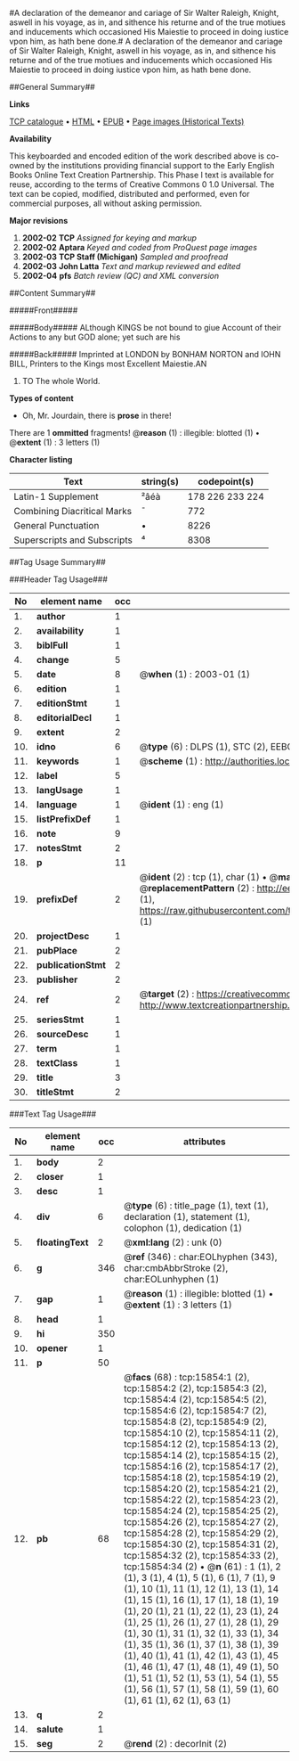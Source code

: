 #A declaration of the demeanor and cariage of Sir Walter Raleigh, Knight, aswell in his voyage, as in, and sithence his returne and of the true motiues and inducements which occasioned His Maiestie to proceed in doing iustice vpon him, as hath bene done.#
A declaration of the demeanor and cariage of Sir Walter Raleigh, Knight, aswell in his voyage, as in, and sithence his returne and of the true motiues and inducements which occasioned His Maiestie to proceed in doing iustice vpon him, as hath bene done.

##General Summary##

**Links**

[TCP catalogue](http://www.ota.ox.ac.uk/tcp/)  • 
[HTML](http://tei.it.ox.ac.uk/tcp/Texts-HTML/free/A10/A10377.html)  • 
[EPUB](http://tei.it.ox.ac.uk/tcp/Texts-EPUB/free/A10/A10377.epub) • 
[Page images (Historical Texts)](https://data.historicaltexts.jisc.ac.uk/view?pubId=eebo-99850638e&pageId=eebo-99850638e-15854-1)

**Availability**

This keyboarded and encoded edition of the
	       work described above is co-owned by the institutions
	       providing financial support to the Early English Books
	       Online Text Creation Partnership. This Phase I text is
	       available for reuse, according to the terms of Creative
	       Commons 0 1.0 Universal. The text can be copied,
	       modified, distributed and performed, even for
	       commercial purposes, all without asking permission.

**Major revisions**

1. __2002-02__ __TCP__ *Assigned for keying and markup*
1. __2002-02__ __Aptara__ *Keyed and coded from ProQuest page images*
1. __2002-03__ __TCP Staff (Michigan)__ *Sampled and proofread*
1. __2002-03__ __John Latta__ *Text and markup reviewed and edited*
1. __2002-04__ __pfs__ *Batch review (QC) and XML conversion*

##Content Summary##

#####Front#####

#####Body#####
ALthough KINGS
be not bound to giue
Account of their Actions
to any but GOD
alone; yet such are his

#####Back#####
Imprinted at LONDON by
BONHAM NORTON and IOHN
BILL, Printers to the Kings
most Excellent Maiestie.AN
1. TO The whole World.

**Types of content**

  * Oh, Mr. Jourdain, there is **prose** in there!

There are 1 **ommitted** fragments! 
 @__reason__ (1) : illegible: blotted (1)  •  @__extent__ (1) : 3 letters (1)

**Character listing**


|Text|string(s)|codepoint(s)|
|---|---|---|
|Latin-1 Supplement|²âéà|178 226 233 224|
|Combining             Diacritical Marks|̄|772|
|General Punctuation|•|8226|
|Superscripts             and Subscripts|⁴|8308|

##Tag Usage Summary##

###Header Tag Usage###

|No|element name|occ|attributes|
|---|---|---|---|
|1.|__author__|1||
|2.|__availability__|1||
|3.|__biblFull__|1||
|4.|__change__|5||
|5.|__date__|8| @__when__ (1) : 2003-01 (1)|
|6.|__edition__|1||
|7.|__editionStmt__|1||
|8.|__editorialDecl__|1||
|9.|__extent__|2||
|10.|__idno__|6| @__type__ (6) : DLPS (1), STC (2), EEBO-CITATION (1), PROQUEST (1), VID (1)|
|11.|__keywords__|1| @__scheme__ (1) : http://authorities.loc.gov/ (1)|
|12.|__label__|5||
|13.|__langUsage__|1||
|14.|__language__|1| @__ident__ (1) : eng (1)|
|15.|__listPrefixDef__|1||
|16.|__note__|9||
|17.|__notesStmt__|2||
|18.|__p__|11||
|19.|__prefixDef__|2| @__ident__ (2) : tcp (1), char (1)  •  @__matchPattern__ (2) : ([0-9\-]+):([0-9IVX]+) (1), (.+) (1)  •  @__replacementPattern__ (2) : http://eebo.chadwyck.com/downloadtiff?vid=$1&page=$2 (1), https://raw.githubusercontent.com/textcreationpartnership/Texts/master/tcpchars.xml#$1 (1)|
|20.|__projectDesc__|1||
|21.|__pubPlace__|2||
|22.|__publicationStmt__|2||
|23.|__publisher__|2||
|24.|__ref__|2| @__target__ (2) : https://creativecommons.org/publicdomain/zero/1.0/ (1), http://www.textcreationpartnership.org/docs/. (1)|
|25.|__seriesStmt__|1||
|26.|__sourceDesc__|1||
|27.|__term__|1||
|28.|__textClass__|1||
|29.|__title__|3||
|30.|__titleStmt__|2||


###Text Tag Usage###

|No|element name|occ|attributes|
|---|---|---|---|
|1.|__body__|2||
|2.|__closer__|1||
|3.|__desc__|1||
|4.|__div__|6| @__type__ (6) : title_page (1), text (1), declaration (1), statement (1), colophon (1), dedication (1)|
|5.|__floatingText__|2| @__xml:lang__ (2) : unk (0)|
|6.|__g__|346| @__ref__ (346) : char:EOLhyphen (343), char:cmbAbbrStroke (2), char:EOLunhyphen (1)|
|7.|__gap__|1| @__reason__ (1) : illegible: blotted (1)  •  @__extent__ (1) : 3 letters (1)|
|8.|__head__|1||
|9.|__hi__|350||
|10.|__opener__|1||
|11.|__p__|50||
|12.|__pb__|68| @__facs__ (68) : tcp:15854:1 (2), tcp:15854:2 (2), tcp:15854:3 (2), tcp:15854:4 (2), tcp:15854:5 (2), tcp:15854:6 (2), tcp:15854:7 (2), tcp:15854:8 (2), tcp:15854:9 (2), tcp:15854:10 (2), tcp:15854:11 (2), tcp:15854:12 (2), tcp:15854:13 (2), tcp:15854:14 (2), tcp:15854:15 (2), tcp:15854:16 (2), tcp:15854:17 (2), tcp:15854:18 (2), tcp:15854:19 (2), tcp:15854:20 (2), tcp:15854:21 (2), tcp:15854:22 (2), tcp:15854:23 (2), tcp:15854:24 (2), tcp:15854:25 (2), tcp:15854:26 (2), tcp:15854:27 (2), tcp:15854:28 (2), tcp:15854:29 (2), tcp:15854:30 (2), tcp:15854:31 (2), tcp:15854:32 (2), tcp:15854:33 (2), tcp:15854:34 (2)  •  @__n__ (61) : 1 (1), 2 (1), 3 (1), 4 (1), 5 (1), 6 (1), 7 (1), 9 (1), 10 (1), 11 (1), 12 (1), 13 (1), 14 (1), 15 (1), 16 (1), 17 (1), 18 (1), 19 (1), 20 (1), 21 (1), 22 (1), 23 (1), 24 (1), 25 (1), 26 (1), 27 (1), 28 (1), 29 (1), 30 (1), 31 (1), 32 (1), 33 (1), 34 (1), 35 (1), 36 (1), 37 (1), 38 (1), 39 (1), 40 (1), 41 (1), 42 (1), 43 (1), 45 (1), 46 (1), 47 (1), 48 (1), 49 (1), 50 (1), 51 (1), 52 (1), 53 (1), 54 (1), 55 (1), 56 (1), 57 (1), 58 (1), 59 (1), 60 (1), 61 (1), 62 (1), 63 (1)|
|13.|__q__|2||
|14.|__salute__|1||
|15.|__seg__|2| @__rend__ (2) : decorInit (2)|
